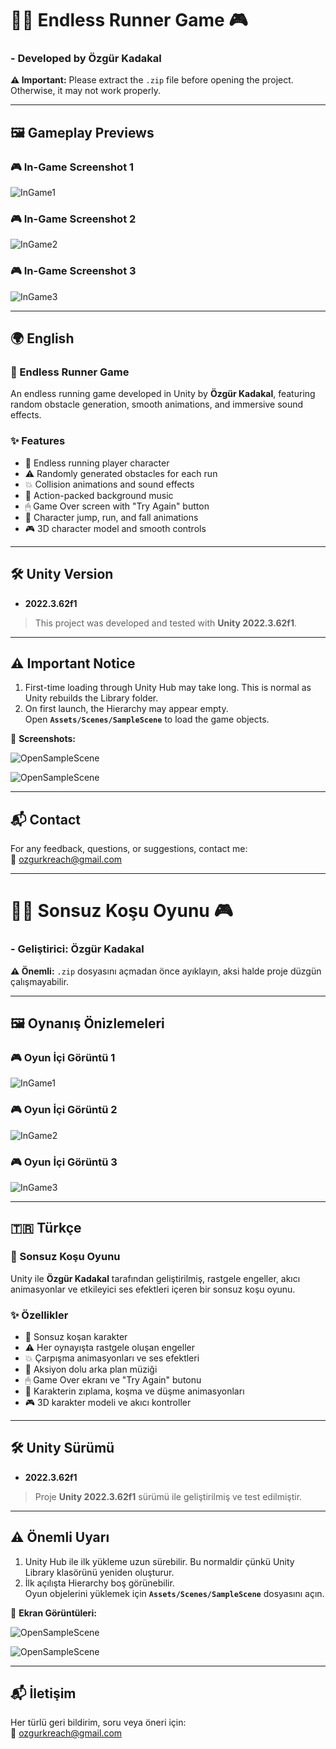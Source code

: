 # 🏃‍♂️ Endless Runner Game 🎮

### - Developed by Özgür Kadakal

**⚠️ Important:** Please extract the `.zip` file before opening the project. Otherwise, it may not work properly.

---

## 🖼️ Gameplay Previews

### 🎮 In-Game Screenshot 1
![InGame1](RunningGame/ScreenShots/1.png)

### 🎮 In-Game Screenshot 2
![InGame2](RunningGame/ScreenShots/3.png)

### 🎮 In-Game Screenshot 3
![InGame3](RunningGame/ScreenShots/2.png)

---

## 🌍 English

### 🏃 Endless Runner Game
An endless running game developed in Unity by **Özgür Kadakal**, featuring random obstacle generation, smooth animations, and immersive sound effects.

### ✨ Features
- 🎯 Endless running player character  
- ⚠️ Randomly generated obstacles for each run  
- 💥 Collision animations and sound effects  
- 🎵 Action-packed background music  
- 🖱 Game Over screen with "Try Again" button  
- 🏃 Character jump, run, and fall animations  
- 🎮 3D character model and smooth controls

---

## 🛠 Unity Version

- **2022.3.62f1**  
> This project was developed and tested with **Unity 2022.3.62f1**.

---

## ⚠️ Important Notice

1. First-time loading through Unity Hub may take long. This is normal as Unity rebuilds the Library folder.  
2. On first launch, the Hierarchy may appear empty.  
   Open **`Assets/Scenes/SampleScene`** to load the game objects.

📸 **Screenshots:**  

![OpenSampleScene](RunningGame/ScreenShots/4.png)  

![OpenSampleScene](RunningGame/ScreenShots/5.png)

---

## 📬 Contact

For any feedback, questions, or suggestions, contact me:  
📧 ozgurkreach@gmail.com

---

# 🏃‍♂️ Sonsuz Koşu Oyunu 🎮

### - Geliştirici: Özgür Kadakal

**⚠️ Önemli:** `.zip` dosyasını açmadan önce ayıklayın, aksi halde proje düzgün çalışmayabilir.

---

## 🖼️ Oynanış Önizlemeleri

### 🎮 Oyun İçi Görüntü 1
![InGame1](RunningGame/ScreenShots/1.png)

### 🎮 Oyun İçi Görüntü 2
![InGame2](RunningGame/ScreenShots/3.png)

### 🎮 Oyun İçi Görüntü 3
![InGame3](RunningGame/ScreenShots/2.png)

---

## 🇹🇷 Türkçe

### 🏃 Sonsuz Koşu Oyunu
Unity ile **Özgür Kadakal** tarafından geliştirilmiş, rastgele engeller, akıcı animasyonlar ve etkileyici ses efektleri içeren bir sonsuz koşu oyunu.

### ✨ Özellikler
- 🎯 Sonsuz koşan karakter  
- ⚠️ Her oynayışta rastgele oluşan engeller  
- 💥 Çarpışma animasyonları ve ses efektleri  
- 🎵 Aksiyon dolu arka plan müziği  
- 🖱 Game Over ekranı ve "Try Again" butonu  
- 🏃 Karakterin zıplama, koşma ve düşme animasyonları  
- 🎮 3D karakter modeli ve akıcı kontroller

---

## 🛠 Unity Sürümü

- **2022.3.62f1**  
> Proje **Unity 2022.3.62f1** sürümü ile geliştirilmiş ve test edilmiştir.

---

## ⚠️ Önemli Uyarı

1. Unity Hub ile ilk yükleme uzun sürebilir. Bu normaldir çünkü Unity Library klasörünü yeniden oluşturur.  
2. İlk açılışta Hierarchy boş görünebilir.  
   Oyun objelerini yüklemek için **`Assets/Scenes/SampleScene`** dosyasını açın.

📸 **Ekran Görüntüleri:**  

![OpenSampleScene](RunningGame/ScreenShots/4.png)  

![OpenSampleScene](RunningGame/ScreenShots/5.png)

---

## 📬 İletişim

Her türlü geri bildirim, soru veya öneri için:  
📧 ozgurkreach@gmail.com
